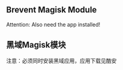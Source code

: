 ## Brevent Magisk Module
Attention: Also need the app installed!
## 黑域Magisk模块
注意：必须同时安装黑域应用，应用下载见酷安